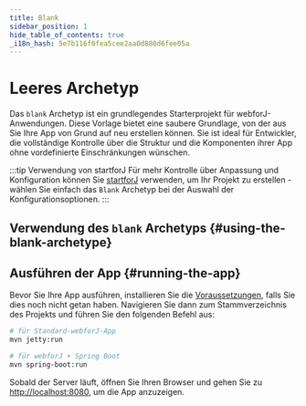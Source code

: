 ```yaml
---
title: Blank
sidebar_position: 1
hide_table_of_contents: true
_i18n_hash: 5e7b116f0fea5cee2aa0d880d6fee05a
---
```

<Head>
  <style>{`
  .container {
    max-width: 65em !important;
  }
  `}</style>
</Head>

# Leeres Archetyp

Das `blank` Archetyp ist ein grundlegendes Starterprojekt für webforJ-Anwendungen. Diese Vorlage bietet eine saubere Grundlage, von der aus Sie Ihre App von Grund auf neu erstellen können. Sie ist ideal für Entwickler, die vollständige Kontrolle über die Struktur und die Komponenten ihrer App ohne vordefinierte Einschränkungen wünschen.

:::tip Verwendung von startforJ
Für mehr Kontrolle über Anpassung und Konfiguration können Sie [startforJ](https://docs.webforj.com/startforj/) verwenden, um Ihr Projekt zu erstellen - wählen Sie einfach das `Blank` Archetyp bei der Auswahl der Konfigurationsoptionen.
:::

## Verwendung des `blank` Archetyps {#using-the-blank-archetype}

<ComponentArchetype
project="blank"
/>

## Ausführen der App {#running-the-app}

Bevor Sie Ihre App ausführen, installieren Sie die [Voraussetzungen](../../introduction/prerequisites), falls Sie dies noch nicht getan haben. 
Navigieren Sie dann zum Stammverzeichnis des Projekts und führen Sie den folgenden Befehl aus:

```bash
# für Standard-webforJ-App
mvn jetty:run

# für webforJ + Spring Boot
mvn spring-boot:run
```

Sobald der Server läuft, öffnen Sie Ihren Browser und gehen Sie zu [http://localhost:8080](http://localhost:8080), um die App anzuzeigen.
